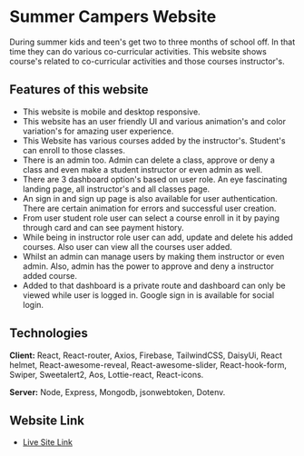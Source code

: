
# Summer Campers Website

During summer kids and teen's get two to three months of school off. In that time they can do various co-curricular activities. This website shows course's related to co-curricular activities and those courses instructor's.




## Features of this website

- This website is mobile and desktop responsive.
- This website has an user friendly UI and various animation's and color variation's for amazing user experience.
- This Website has various courses added by the instructor's. Student's can enroll to those classes.
- There is an admin too. Admin can delete a class, approve or deny a class and even make a student instructor or even admin as well.
- There are 3 dashboard option's based on user role. An eye fascinating landing page, all instructor's and all classes page.
- An sign in and sign up page is also available for user authentication. There are certain animation for errors and successful user creation.
- From user student role user can select a course enroll in it by paying through card and can see payment history.
- While being in instructor role user can add, update and delete his added courses. Also user can view all the courses user added.
- Whilst an admin can manage users by making them instructor or even admin. Also, admin has the power to approve and deny a instructor added course.
- Added to that dashboard is a private route and dashboard can only be viewed while user is logged in. Google sign in is available for social login.


## Technologies

**Client:** React, React-router, Axios, Firebase, TailwindCSS, DaisyUi, React helmet, React-awesome-reveal, React-awesome-slider, React-hook-form, Swiper, Sweetalert2, Aos, Lottie-react, React-icons.

**Server:** Node, Express, Mongodb, jsonwebtoken, Dotenv.


## Website Link 

- [Live Site Link](https://assignment-12-d59f2.web.app/)

